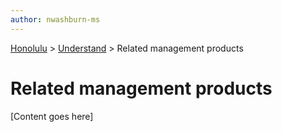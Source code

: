 ```yaml
---
author: nwashburn-ms
---
```


<a href="../overview.md">Honolulu</a> > <a href="../overview.md">Understand</a> > Related management products

# Related management products

[Content goes here]